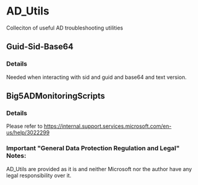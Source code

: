 # AD_Utils
Colleciton of useful AD troubleshooting utilities

## Guid-Sid-Base64

### Details
Needed when interacting with sid and guid and base64 and text version.

## Big5ADMonitoringScripts

### Details
Please refer to https://internal.support.services.microsoft.com/en-us/help/3022299

### Important "General Data Protection Regulation and Legal" Notes:
AD_Utils are provided as it is and neither Microsoft nor the author have any legal responsibility over it.